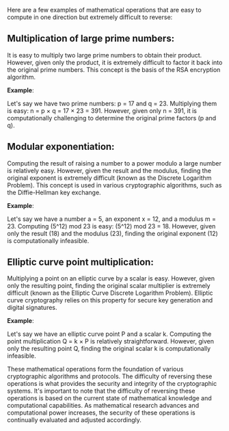 Here are a few examples of mathematical operations that are easy to compute in one direction but extremely difficult to reverse:

## Multiplication of large prime numbers:

It is easy to multiply two large prime numbers to obtain their product.
However, given only the product, it is extremely difficult to factor it back into the original prime numbers.
This concept is the basis of the RSA encryption algorithm.

**Example**:

Let's say we have two prime numbers: p = 17 and q = 23.
Multiplying them is easy: n = p × q = 17 × 23 = 391.
However, given only n = 391, it is computationally challenging to determine the original prime factors (p and q).


## Modular exponentiation:

Computing the result of raising a number to a power modulo a large number is relatively easy.
However, given the result and the modulus, finding the original exponent is extremely difficult (known as the Discrete Logarithm Problem).
This concept is used in various cryptographic algorithms, such as the Diffie-Hellman key exchange.

**Example**:

Let's say we have a number a = 5, an exponent x = 12, and a modulus m = 23.
Computing (5^12) mod 23 is easy: (5^12) mod 23 = 18.
However, given only the result (18) and the modulus (23), finding the original exponent (12) is computationally infeasible.


## Elliptic curve point multiplication:

Multiplying a point on an elliptic curve by a scalar is easy.
However, given only the resulting point, finding the original scalar multiplier is extremely difficult (known as the Elliptic Curve Discrete Logarithm Problem).
Elliptic curve cryptography relies on this property for secure key generation and digital signatures.

**Example**:

Let's say we have an elliptic curve point P and a scalar k.
Computing the point multiplication Q = k × P is relatively straightforward.
However, given only the resulting point Q, finding the original scalar k is computationally infeasible.



These mathematical operations form the foundation of various cryptographic algorithms and protocols. The difficulty of reversing these operations is what provides the security and integrity of the cryptographic systems.
It's important to note that the difficulty of reversing these operations is based on the current state of mathematical knowledge and computational capabilities. As mathematical research advances and computational power increases, the security of these operations is continually evaluated and adjusted accordingly.